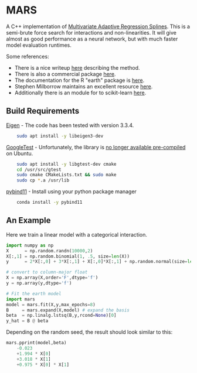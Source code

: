 # MARS

A C++ implementation of [Multivariate Adaptive Regression Splines](https://bit.ly/3cAc7xp). This is
a semi-brute force search for interactions and non-linearities. It will give almost as good
performance as a neural network, but with much faster model evaluation runtimes.

Some references:
* There is a nice writeup [here](https://uc-r.github.io/mars) describing the method.
* There is also a commercial package [here](https://www.salford-systems.com/products/mars).
* The documentation for the R "earth" package is [here](https://cran.r-project.org/web/packages/earth/earth.pdf).
* Stephen Milborrow maintains an excellent resource [here](http://www.milbo.users.sonic.net/earth).
* Additionally there is an module for to scikit-learn [here](https://contrib.scikit-learn.org/py-earth).

## Build Requirements
[Eigen](http://eigen.tuxfamily.org/) - The code has been tested with version 3.3.4.

```bash
    sudo apt install -y libeigen3-dev
```

[GoogleTest](https://github.com/google/googletest) - Unfortunately, the library is [no longer
available pre-compiled](https://bit.ly/2vNUBWN) on Ubuntu.

```bash
    sudo apt install -y libgtest-dev cmake
    cd /usr/src/gtest
    sudo cmake CMakeLists.txt && sudo make
    sudo cp *.a /usr/lib
```

[pybind11](https://github.com/pybind/pybind11) - Install using your python package manager

```bash
    conda install -y pybind11
```

## An Example
Here we train a linear model with a categorical interaction.

```python
import numpy as np
X      = np.random.randn(10000,2)
X[:,1] = np.random.binomial(1, .5, size=len(X))
y      = 2*X[:,0] + 3*X[:,1] + X[:,0]*X[:,1] + np.random.normal(size=len(X))

# convert to column-major float
X = np.array(X,order='F',dtype='f')
y = np.array(y,dtype='f')

# Fit the earth model
import mars
model = mars.fit(X,y,max_epochs=8)
B     = mars.expand(X,model) # expand the basis
beta  = np.linalg.lstsq(B,y,rcond=None)[0]
y_hat = B @ beta
```

Depending on the random seed, the result should look similar to this:

```python
mars.pprint(model,beta)
    -0.023
    +1.994 * X[0]
    +3.018 * X[1]
    +0.975 * X[0] * X[1]
```

